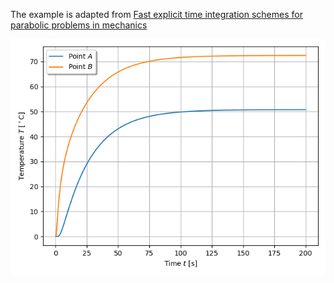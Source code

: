 The example is adapted from [Fast explicit time integration schemes for parabolic problems in mechanics](https://doi.org/10.1002/nme.7477)

![Temperature evolution](Temperature_evolution.png)
